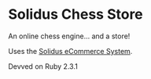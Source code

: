 # Solidus Chess Store

An online chess engine... and a store!

Uses the [Solidus eCommerce System](https://github.com/solidusio/solidus).

Devved on Ruby 2.3.1
